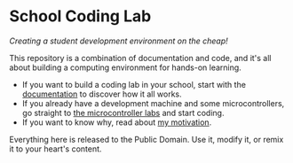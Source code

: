 # School Coding Lab
_Creating a student development environment on the cheap!_

This repository is a combination of documentation and code, and it's all about building a computing environment for hands-on learning.

* If you want to build a coding lab in your school, start with the [documentation](https://davescodemusings.github.io/school-coding-lab/) to discover how it all works.
* If you already have a development machine and some microcontrollers, go straight to [the microcontroller labs](https://davescodemusings.github.io/school-coding-lab/labs/) and start coding.
* If you want to know why, read about [my motivation](MOTIVATION.md).

Everything here is released to the Public Domain. Use it, modify it, or remix it to your heart's content.
